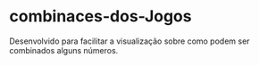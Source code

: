 # combinaces-dos-Jogos
 Desenvolvido para facilitar a visualização sobre como podem ser combinados alguns números.
